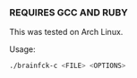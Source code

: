 ### REQUIRES GCC AND RUBY
This was tested on Arch Linux.

Usage:
```bash
./brainfck-c <FILE> <OPTIONS>
```
